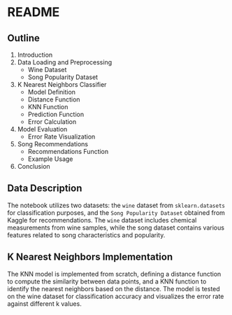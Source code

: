 
# README

## Outline
1. Introduction
2. Data Loading and Preprocessing
   - Wine Dataset
   - Song Popularity Dataset
3. K Nearest Neighbors Classifier
   - Model Definition
   - Distance Function
   - KNN Function
   - Prediction Function
   - Error Calculation
4. Model Evaluation
   - Error Rate Visualization
5. Song Recommendations
   - Recommendations Function
   - Example Usage
6. Conclusion

## Data Description
The notebook utilizes two datasets: the `wine` dataset from `sklearn.datasets` for classification purposes, and the `Song Popularity Dataset` obtained from Kaggle for recommendations. The `wine` dataset includes chemical measurements from wine samples, while the song dataset contains various features related to song characteristics and popularity.

## K Nearest Neighbors Implementation
The KNN model is implemented from scratch, defining a distance function to compute the similarity between data points, and a KNN function to identify the nearest neighbors based on the distance. The model is tested on the wine dataset for classification accuracy and visualizes the error rate against different k values.
